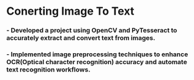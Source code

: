 # Conerting Image To Text
### - Developed a project using OpenCV and PyTesseract to accurately extract and convert text from images.

### - Implemented image preprocessing techniques to enhance OCR(Optical character recognition) accuracy and automate text recognition workflows.
